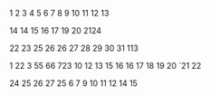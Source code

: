 1
2
3
4
5
6
7
8
9
10
11
12
13

14
14
15
16
17
19
20
2124

22
23
25
26
26
27
28
29
30
31
113

1
22
3
55
66
723
10
12
13
15
16
16
17
18
19
20
`21
22

24
25
26
27
25
6
7
9
10
11
12
14
15








